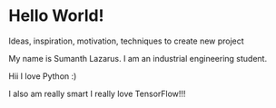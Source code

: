 # Hello World!
Ideas, inspiration, motivation, techniques to create new project

My name is Sumanth Lazarus. I am an industrial engineering student.

Hii I love Python :)


I also am really smart
I really love TensorFlow!!!
